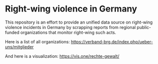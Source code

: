 # Right-wing violence in Germany
This repository is an effort to provide an unified data source on right-wing violence incidents in Germany by scrapping reports from regional public-funded organizations that monitor right-wing such acts.

Here is a list of all organizations: https://verband-brg.de/index.php/ueber-uns/mitglieder

And here is a visualization: https://vis.one/rechte-gewalt/

